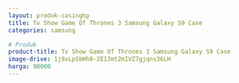 ```yaml
---
layout: produk-casinghp
title: Tv Show Game Of Thrones 3 Samsung Galaxy S9 Case
categories: samsung

# Produk
product-title: Tv Show Game Of Thrones 3 Samsung Galaxy S9 Case
image-drive: 1j8xLpSbHh0-2E1Jmt2mIVZ7gjqns36LH
harga: 90000
---
```

